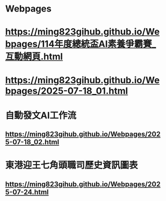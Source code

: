 # Webpages
# https://ming823gihub.github.io/Webpages/114年度總統盃AI素養爭霸賽_互動網頁.html
# https://ming823gihub.github.io/Webpages/2025-07-18_01.html
# 自動發文AI工作流
## https://ming823gihub.github.io/Webpages/2025-07-18_02.html
# 東港迎王七角頭職司歷史資訊圖表
## https://ming823gihub.github.io/Webpages/2025-07-24.html
